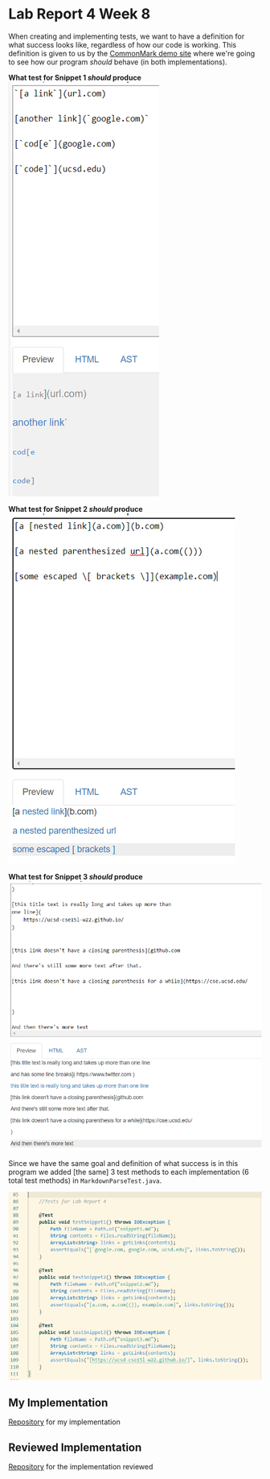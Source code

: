 # Lab Report 4 Week 8

When creating and implementing tests, we want to have a definition for what success looks like, regardless of how our code is working. This definition is given to us by the [CommonMark demo site](https://spec.commonmark.org/dingus/) where we're going to see how our program *should* behave (in both implementations).

**What test for Snippet 1 *should* produce**
    ![Image](snippet1.PNG)

**What test for Snippet 2 *should* produce**
    ![Image](snippet2.PNG)

**What test for Snippet 3 *should* produce**
    ![Image](snippet3.PNG)

Since we have the same goal and definition of what success is in this program we added [the same] 3 test methods to each implementation (6 total test methods) in `MarkdownParseTest.java`.

![Image](tests.PNG)


## My Implementation
[Repository](https://github.com/EvelyneAvila/markdown-parse) for my implementation



## Reviewed Implementation
[Repository](https://github.com/iireneliao/markdown-parse) for the implementation reviewed